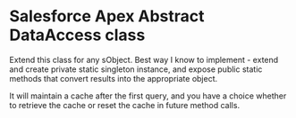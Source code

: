 # Salesforce Apex Abstract DataAccess class

Extend this class for any sObject. Best way I know to implement - extend and create private static singleton instance, and expose public static methods that convert results into the appropriate object.

It will maintain a cache after the first query, and you have a choice whether to retrieve the cache or reset the cache in future method calls.

